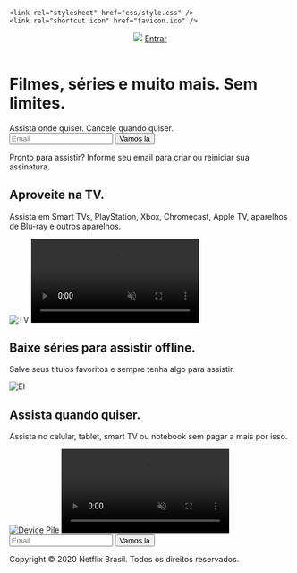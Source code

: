 
<!DOCTYPE html>
<html lang="en">
  <head>
    <meta charset="UTF-8" />
    <meta name="viewport" content="width=device-width, initial-scale=1.0" />
  
    <link rel="stylesheet" href="css/style.css" />
    <link rel="shortcut icon" href="favicon.ico" />
  </head>
  <body>
    <header class="header">
      <img src="https://user-images.githubusercontent.com/100946873/190888671-d0d1a6c1-3405-4bb7-ac9a-6e7e860e6ef8.svg" />
      <a href="#">Entrar</a>
    </header>
    <main class="main">
      <div class="main-child">
        <h1>Filmes, séries e muito mais. Sem limites.</h1>
        <span>Assista onde quiser. Cancele quando quiser.</span>
        <form class="form-cta">
          <input type="text" placeholder="Email" />
          <button>Vamos lá</button>
        </form>
        <p>
          Pronto para assistir? Informe seu email para criar ou reiniciar sua
          assinatura.
        </p>
      </div>
      <div class="gradient"></div>
    </main>
    <section class="section">
      <div class="container">
        <div class="grid">
          <div>
            <h1>Aproveite na TV.</h1>
            <p>
              Assista em Smart TVs, PlayStation, Xbox, Chromecast, Apple TV,
              aparelhos de Blu-ray e outros aparelhos.
            </p>
          </div>
          <div class="img-tv">
            <img src="https://user-images.githubusercontent.com/100946873/190888685-2091755e-2c21-46ba-9c06-f7a6a0750a67.png" alt="TV" />
            <video class="video-tv" autoplay playsinline muted loop>
              <source
                src="https://user-images.githubusercontent.com/100946873/190888666-b7b69ff1-4b58-4cab-952a-1f54393bbb0a.jpg"
                type="video/mp4"
              />
            </video>
          </div>
        </div>
      </div>
    </section>
    <section class="download section">
      <div class="container">
        <div class="grid">
          <div>
            <h1>Baixe séries para assistir offline.</h1>
            <p>
              Salve seus títulos favoritos e sempre tenha algo para assistir.
            </p>
          </div>
          <div class="img-tv">
            <img src="https://user-images.githubusercontent.com/100946873/190888666-b7b69ff1-4b58-4cab-952a-1f54393bbb0a.jpg" alt="El" />
          </div>
        </div>
      </div>
    </section>
    <section class="device-pile section">
      <div class="container">
        <div class="grid">
          <div>
            <h1>Assista quando quiser.</h1>
            <p>
              Assista no celular, tablet, smart TV ou notebook sem pagar a mais
              por isso.
            </p>
          </div>
          <div class="img-tv">
            <img src="https://user-images.githubusercontent.com/100946873/190888660-b7d7406a-5b5b-49c2-b8e1-915d3089dea9.png" alt="Device Pile" />
            <video class="video-tv" autoplay playsinline muted loop>
              <source
                src="https://user-images.githubusercontent.com/100946873/190888685-2091755e-2c21-46ba-9c06-f7a6a0750a67.png"
                type="video/mp4"
              />
            </video>
          </div>
        </div>
      </div>
    </section>
    <footer class="footer">
      <form class="form-cta">
        <input type="text" placeholder="Email" />
        <button>Vamos lá</button>
      </form>
      <p>Copyright © 2020 Netflix Brasil. Todos os direitos reservados.</p>
    </footer>
  </body>
</html>

